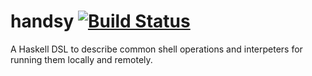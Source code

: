 # handsy [![Build Status](https://travis-ci.org/utdemir/handsy.svg?branch=master)](https://travis-ci.org/utdemir/handsy)
A Haskell DSL to describe common shell operations and interpeters for running them locally and remotely.


